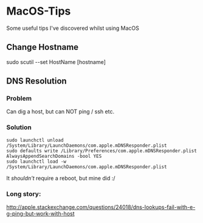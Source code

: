 # MacOS-Tips

Some useful tips I've discovered whilst using MacOS

## Change Hostname

sudo scutil --set HostName [hostname]

## DNS Resolution

### Problem
Can dig a host, but can NOT ping / ssh etc. 

### Solution

```shell
sudo launchctl unload /System/Library/LaunchDaemons/com.apple.mDNSResponder.plist
sudo defaults write /Library/Preferences/com.apple.mDNSResponder.plist AlwaysAppendSearchDomains -bool YES
sudo launchctl load -w /System/Library/LaunchDaemons/com.apple.mDNSResponder.plist
```

It *shouldn't* require a reboot, but mine did :/

### Long story:

http://apple.stackexchange.com/questions/24018/dns-lookups-fail-with-e-g-ping-but-work-with-host
